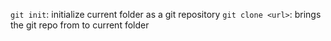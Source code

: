 `git init`: initialize current folder as a git repository
`git clone <url>`: brings the git repo from <url> to current folder